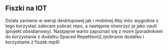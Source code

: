 ## Fiszki na IOT
Działa zarówno w wersji desktopowej jak i mobilnej
Aby móc wygodnie z tego korzystać zalecam pobrać repo, a następnie otworzyć je jako vault (projekt obsidianowy). Nastpęnie warto zapoznać się z moim [poradnikiem 
do korzystania z dodatku Spaced Repetition](./pobranie dodatku i korzystanie z fiszek.mp4)
